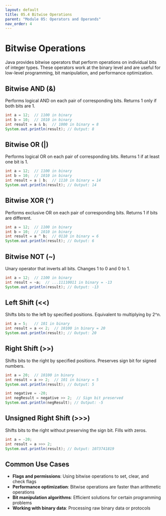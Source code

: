 ```yaml
---
layout: default
title: 05.4 Bitwise Operations
parent: "Module 05: Operators and Operands"
nav_order: 4
---
```


# Bitwise Operations

Java provides bitwise operators that perform operations on individual bits of integer types. These operators work at the binary level and are useful for low-level programming, bit manipulation, and performance optimization.

## Bitwise AND (&)

Performs logical AND on each pair of corresponding bits. Returns 1 only if both bits are 1.

```java
int a = 12;  // 1100 in binary
int b = 10;  // 1010 in binary
int result = a & b;  // 1000 in binary = 8
System.out.println(result); // Output: 8
```

## Bitwise OR (|)

Performs logical OR on each pair of corresponding bits. Returns 1 if at least one bit is 1.

```java
int a = 12;  // 1100 in binary
int b = 10;  // 1010 in binary
int result = a | b;  // 1110 in binary = 14
System.out.println(result); // Output: 14
```

## Bitwise XOR (^)

Performs exclusive OR on each pair of corresponding bits. Returns 1 if bits are different.

```java
int a = 12;  // 1100 in binary
int b = 10;  // 1010 in binary
int result = a ^ b;  // 0110 in binary = 6
System.out.println(result); // Output: 6
```

## Bitwise NOT (~)

Unary operator that inverts all bits. Changes 1 to 0 and 0 to 1.

```java
int a = 12;  // 1100 in binary
int result = ~a;  // ...11110011 in binary = -13
System.out.println(result); // Output: -13
```

## Left Shift (<<)

Shifts bits to the left by specified positions. Equivalent to multiplying by 2^n.

```java
int a = 5;   // 101 in binary
int result = a << 2;  // 10100 in binary = 20
System.out.println(result); // Output: 20
```

## Right Shift (>>)

Shifts bits to the right by specified positions. Preserves sign bit for signed numbers.

```java
int a = 20;  // 10100 in binary
int result = a >> 2;  // 101 in binary = 5
System.out.println(result); // Output: 5

int negative = -20;
int negResult = negative >> 2;  // Sign bit preserved
System.out.println(negResult); // Output: -5
```

## Unsigned Right Shift (>>>)

Shifts bits to the right without preserving the sign bit. Fills with zeros.

```java
int a = -20;
int result = a >>> 2;
System.out.println(result); // Output: 1073741819
```

## Common Use Cases

- **Flags and permissions**: Using bitwise operations to set, clear, and check flags
- **Performance optimization**: Bitwise operations are faster than arithmetic operations
- **Bit manipulation algorithms**: Efficient solutions for certain programming problems
- **Working with binary data**: Processing raw binary data or protocols

